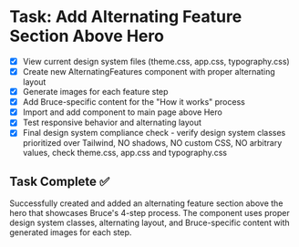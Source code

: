 # Task: Add Alternating Feature Section Above Hero

- [x] View current design system files (theme.css, app.css, typography.css)
- [x] Create new AlternatingFeatures component with proper alternating layout
- [x] Generate images for each feature step
- [x] Add Bruce-specific content for the "How it works" process
- [x] Import and add component to main page above Hero
- [x] Test responsive behavior and alternating layout
- [x] Final design system compliance check - verify design system classes prioritized over Tailwind, NO shadows, NO custom CSS, NO arbitrary values, check theme.css, app.css and typography.css

## Task Complete ✅
Successfully created and added an alternating feature section above the hero that showcases Bruce's 4-step process. The component uses proper design system classes, alternating layout, and Bruce-specific content with generated images for each step.